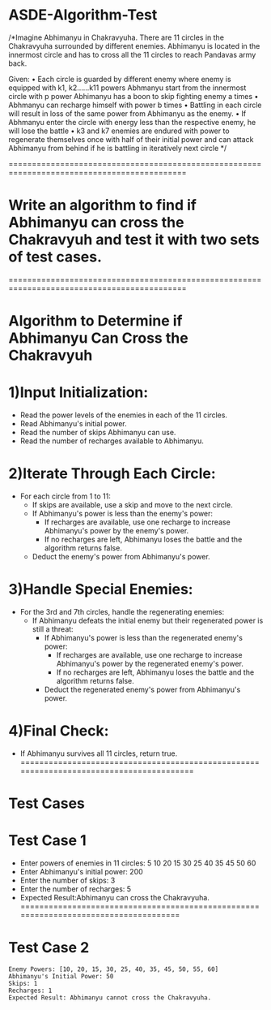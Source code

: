 # ASDE-Algorithm-Test
/*Imagine Abhimanyu in Chakravyuha. There are 11 circles in the Chakravyuha surrounded by different enemies. Abhimanyu is located in the innermost circle and has to cross all the 11 circles to reach Pandavas army back. 
 
Given:
•	 Each circle is guarded by different enemy where enemy is equipped with k1, k2……k11 powers Abhmanyu start from the innermost circle with p power Abhimanyu has a boon to skip fighting enemy a times 
•	Abhmanyu can recharge himself with power b times 
•	Battling in each circle will result in loss of the same power from Abhimanyu as the enemy. 
•	If Abhmanyu enter the circle with energy less than the respective enemy, he will lose the battle
•	 k3 and k7 enemies are endured with power to regenerate themselves once with half of their initial power and can attack Abhimanyu from behind if he is battling in iteratively next circle */
 
============================================================================================
# Write an algorithm to find if Abhimanyu can cross the Chakravyuh and test it with two sets of test cases.
============================================================================================
# Algorithm to Determine if Abhimanyu Can Cross the Chakravyuh

# 1)Input Initialization:

   - Read the power levels of the enemies in each of the 11 circles.
   - Read Abhimanyu's initial power.
   - Read the number of skips Abhimanyu can use.
   - Read the number of recharges available to Abhimanyu.

# 2)Iterate Through Each Circle:

   - For each circle from 1 to 11:
       - If skips are available, use a skip and move to the next circle.
       - If Abhimanyu's power is less than the enemy's power:
           - If recharges are available, use one recharge to increase Abhimanyu's power by the enemy's power.
           - If no recharges are left, Abhimanyu loses the battle and the algorithm returns false.
       - Deduct the enemy's power from Abhimanyu's power.

# 3)Handle Special Enemies:

   - For the 3rd and 7th circles, handle the regenerating enemies:
       - If Abhimanyu defeats the initial enemy but their regenerated power is still a threat:
           - If Abhimanyu's power is less than the regenerated enemy's power:
               - If recharges are available, use one recharge to increase Abhimanyu's power by the regenerated enemy's power.
               - If no recharges are left, Abhimanyu loses the battle and the algorithm returns false.
           - Deduct the regenerated enemy's power from Abhimanyu's power.

# 4)Final Check:

   - If Abhimanyu survives all 11 circles, return true.
========================================================================================
# Test Cases
# Test Case 1

   - Enter powers of enemies in 11 circles: 
    5 10 20 15 30 25 40 35 45 50 60
   - Enter Abhimanyu's initial power: 200
   - Enter the number of skips: 3
   - Enter the number of recharges: 5
   - Expected Result:Abhimanyu can cross the Chakravyuha.
 =====================================================================================
# Test Case 2

    Enemy Powers: [10, 20, 15, 30, 25, 40, 35, 45, 50, 55, 60]
    Abhimanyu's Initial Power: 50
    Skips: 1
    Recharges: 1
    Expected Result: Abhimanyu cannot cross the Chakravyuha.
